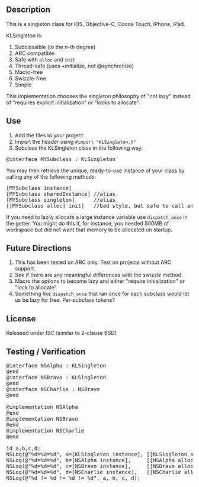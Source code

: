 ## Description

This is a singleton class for iOS, Objective-C, Cocoa Touch, iPhone, iPad. 

KLSingleton is:

1. Subclassible (to the n-th degree)
2. ARC compatible
3. Safe with `alloc` and `init`
4. Thread-safe (uses +initialize, not @synchronize)
5. Macro-free
6. Swizzle-free
7. Simple

This implementation chooses the singleton philosophy of "not lazy" instead of "requires explicit initialization" or "locks to allocate".

## Use

1.  Add the files to your project
2.  Import the header using  `#import "KLSingleton.h"`
3.  Subclass the KLSingleton class in the following way:

<pre>
@interface MYSubclass : KLSingleton
</pre>

You may then retrieve the unique, ready-to-use instance of your class by calling any of the following methods:

<pre>
[MYSubclass instance]
[MYSubclass sharedInstance] //alias
[MYSubclass singleton]      //alias
[[MYSubclass alloc] init]   //bad style, but safe to call any number of times
</pre>

If you need to lazily allocate a large instance variable use `dispatch_once` in the getter. You might do this if, for instance, you needed 500MB of workspace but did not want that memory to be allocated on startup.

## Future Directions

1. This has been tested on ARC only. Test on projects without ARC support.
2. See if there are any meaningful differences with the swizzle method.
3. Macro the options to become lazy and either "require initialization" or "lock to allocate"
4. Something like `dispatch_once` that ran once for each subclass would let us be lazy for free. Per-subclass tokens?

## License

Released under ISC (similar to 2-clause BSD)

## Testing / Verification

<pre>
@interface NSAlpha : KLSingleton
@end
@interface NSBravo : KLSingleton
@end
@interface NSCharlie : NSBravo
@end

@implementation NSAlpha
@end
@implementation NSBravo
@end
@implementation NSCharlie
@end

id a,b,c,d;
NSLog(@"%d=%d=%d", a=[KLSingleton instance], [[KLSingleton alloc] init], [[KLSingleton alloc] init]);
NSLog(@"%d=%d=%d", b=[NSAlpha instance],     [[NSAlpha alloc] init],     [[NSAlpha alloc] init]);
NSLog(@"%d=%d=%d", c=[NSBravo instance],     [[NSBravo alloc] init],     [[NSBravo alloc] init]);
NSLog(@"%d=%d=%d", d=[NSCharlie instance],   [[NSCharlie alloc] init],   [[NSCharlie alloc] init]);
NSLog(@"%d != %d != %d != %d", a, b, c, d);
</pre>
